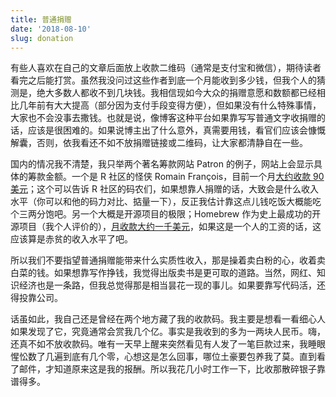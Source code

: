 ```yaml
---
title: 普通捐赠
date: '2018-08-10'
slug: donation
---
```


有些人喜欢在自己的文章后面放上收款二维码（通常是支付宝和微信），期待读者看完之后能打赏。虽然我没问过这些作者到底一个月能收到多少钱，但我个人的猜测是，绝大多数人都收不到几块钱。我相信现如今大众的捐赠意愿和数额都已经相比几年前有大大提高（部分因为支付手段变得方便），但如果没有什么特殊事情，大家也不会没事去撒钱。也就是说，像博客这种平台如果靠写写普通文字收捐赠的话，应该是很困难的。如果说博主出了什么意外，真需要用钱，看官们应该会慷慨解囊，否则，依我看还不如不放捐赠链接或二维码，让大家都清静自在一些。

国内的情况我不清楚，我只举两个著名筹款网站 Patron 的例子，网站上会显示具体的筹款金额。一个是 R 社区的怪侠 Romain François，目前一个月[大约收款 90 美元](https://www.patreon.com/romainfrancois)；这个可以告诉 R 社区的码农们，如果想靠人捐赠的话，大致会是什么收入水平（你可以和他的码力对比、掂量一下），反正我估计靠这点儿钱吃饭大概能吃个三两分饱吧。另一个大概是开源项目的极限；Homebrew 作为史上最成功的开源项目（我个人评价的），[月收款大约一千美元](https://www.patreon.com/homebrew)，如果这是一个人的工资的话，这应该算是赤贫的收入水平了吧。

所以我们不要指望普通捐赠能带来什么实质性收入，那是操着卖白粉的心，收着卖白菜的钱。如果想靠写作挣钱，我觉得出版卖书是更可取的道路。当然，网红、知识经济也是一条路，但我总觉得那是相当昙花一现的事儿。如果要靠写代码活，还得投靠公司。

话虽如此，我自己还是曾经在两个地方藏了我的收款码。我主要是想看一看细心人如果发现了它，究竟通常会赏我几个亿。事实是我收到的多为一两块人民币。嗨，还真不如不放收款码。唯有一天早上醒来突然看见有人发了一笔巨款过来，我睡眼惺忪数了几遍到底有几个零，心想这是怎么回事，哪位土豪要包养我了莫。直到看了邮件，才知道原来这是我的报酬。所以我花几小时工作一下，比收那散碎银子靠谱得多。
